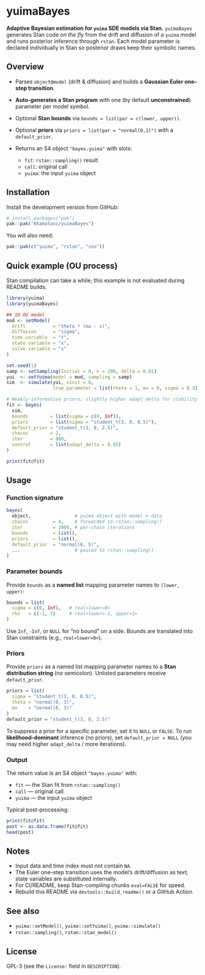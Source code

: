 
<!-- README.md is generated from README.Rmd. Please edit that file -->

# yuimaBayes

<!-- badges: start -->

<!-- Enable when ready:
[![R-CMD-check](https://github.com/KKamatani/yuimaBayes/actions/workflows/R-CMD-check.yaml/badge.svg)](https://github.com/KKamatani/yuimaBayes/actions/workflows/R-CMD-check.yaml)
-->

<!-- badges: end -->

**Adaptive Bayesian estimation for `yuima` SDE models via Stan.**
`yuimaBayes` generates Stan code *on the fly* from the drift and
diffusion of a `yuima` model and runs posterior inference through
`rstan`. Each model parameter is declared individually in Stan so
posterior draws keep their symbolic names.

## Overview

- Parses `object@model` (drift & diffusion) and builds a **Gaussian
  Euler one–step transition**.

- **Auto-generates a Stan program** with one (by default
  **unconstrained**) parameter per model symbol.

- Optional **Stan bounds** via `bounds = list(par = c(lower, upper))`.

- Optional **priors** via `priors = list(par = "normal(0,1)")` with a
  `default_prior`.

- Returns an S4 object `"bayes.yuima"` with slots:

  - `fit`: `rstan::sampling()` result
  - `call`: original call
  - `yuima`: the input `yuima` object

## Installation

Install the development version from GitHub:

``` r
# install.packages("pak")
pak::pak("KKamatani/yuimaBayes")
```

You will also need:

``` r
pak::pak(c("yuima", "rstan", "zoo"))
```

## Quick example (OU process)

Stan compilation can take a while; this example is not evaluated during
README builds.

``` r
library(yuima)
library(yuimaBayes)

## 1D OU model
mod <- setModel(
  drift          = "theta * (mu - x)",
  diffusion      = "sigma",
  time.variable  = "t",
  state.variable = "x",
  solve.variable = "x"
)

set.seed(1)
samp <- setSampling(Initial = 0, n = 200, delta = 0.01)
yui  <- setYuima(model = mod, sampling = samp)
sim  <- simulate(yui, xinit = 0,
                 true.parameter = list(theta = 1, mu = 0, sigma = 0.3))

# Weakly-informative priors; slightly higher adapt_delta for stability
fit <- bayes(
  sim,
  bounds        = list(sigma = c(0, Inf)),
  priors        = list(sigma = "student_t(3, 0, 0.5)"),
  default_prior = "student_t(3, 0, 2.5)",
  chains        = 2,
  iter          = 800,
  control       = list(adapt_delta = 0.95)
)

print(fit@fit)
```

## Usage

### Function signature

``` r
bayes(
  object,                # yuima object with model + data
  chains         = 4,    # forwarded to rstan::sampling()
  iter           = 2000, # per-chain iterations
  bounds         = list(),
  priors         = list(),
  default_prior  = "normal(0, 5)",
  ...                    # passed to rstan::sampling()
)
```

### Parameter bounds

Provide `bounds` as a **named list** mapping parameter names to
`(lower, upper)`:

``` r
bounds = list(
  sigma = c(0, Inf),   # real<lower=0>
  rho   = c(-1, 1)     # real<lower=-1, upper=1>
)
```

Use `Inf`, `-Inf`, or `NULL` for “no bound” on a side. Bounds are
translated into Stan constraints (e.g., `real<lower=0>`).

### Priors

Provide `priors` as a named list mapping parameter names to a **Stan
distribution string** (no semicolon). Unlisted parameters receive
`default_prior`.

``` r
priors = list(
  sigma = "student_t(3, 0, 0.5)",
  theta = "normal(0, 3)",
  mu    = "normal(0, 3)"
)
default_prior = "student_t(3, 0, 2.5)"
```

To suppress a prior for a specific parameter, set it to `NULL` or
`FALSE`. To run **likelihood-dominant** inference (no priors), set
`default_prior = NULL` (you may need higher `adapt_delta` / more
iterations).

### Output

The return value is an S4 object `"bayes.yuima"` with:

- `fit` — the Stan fit from `rstan::sampling()`
- `call` — original call
- `yuima` — the input `yuima` object

Typical post-processing:

``` r
print(fit@fit)
post <- as.data.frame(fit@fit)
head(post)
```

## Notes

- Input data and time index must not contain `NA`.
- The Euler one–step transition uses the model’s drift/diffusion as
  text; state variables are substituted internally.
- For CI/README, keep Stan-compiling chunks `eval=FALSE` for speed.
- Rebuild this README via `devtools::build_readme()` or a GitHub Action.

## See also

- `yuima::setModel()`, `yuima::setYuima()`, `yuima::simulate()`
- `rstan::sampling()`, `rstan::stan_model()`

## License

GPL-3 (see the `License:` field in `DESCRIPTION`).
